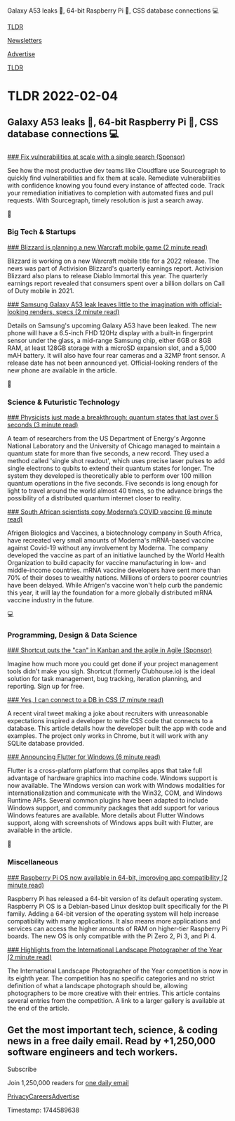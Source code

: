 Galaxy A53 leaks 📱, 64-bit Raspberry Pi 🥧, CSS database connections 💻

[TLDR](/)

[Newsletters](/newsletters)

[Advertise](https://advertise.tldr.tech/)

[TLDR](/)

# TLDR 2022-02-04

## Galaxy A53 leaks 📱, 64-bit Raspberry Pi 🥧, CSS database connections 💻

### 

[### Fix vulnerabilities at scale with a single search (Sponsor)](https://about.sourcegraph.com/use-cases/?utm_campaign=use-cases-ddg-tofu-fy23-q1&utm_medium=newsletter&utm_source=tldr#find-and-fix-security-vulnerabilities)

See how the most productive dev teams like Cloudflare use Sourcegraph to quickly find vulnerabilities and fix them at scale. Remediate vulnerabilities with confidence knowing you found every instance of affected code. Track your remediation initiatives to completion with automated fixes and pull requests. With Sourcegraph, timely resolution is just a search away.

📱

### Big Tech & Startups

[### Blizzard is planning a new Warcraft mobile game (2 minute read)](https://www.theverge.com/2022/2/3/22916663/activision-blizzard-warcraft-mobile-game-2022-release-date?utm_source=tldrnewsletter)

Blizzard is working on a new Warcraft mobile title for a 2022 release. The news was part of Activision Blizzard's quarterly earnings report. Activision Blizzard also plans to release Diablo Immortal this year. The quarterly earnings report revealed that consumers spent over a billion dollars on Call of Duty mobile in 2021.

[### Samsung Galaxy A53 leak leaves little to the imagination with official-looking renders, specs (2 minute read)](https://9to5google.com/2022/02/03/galaxy-a53-specs-leak-renders/?utm_source=tldrnewsletter)

Details on Samsung's upcoming Galaxy A53 have been leaked. The new phone will have a 6.5-inch FHD 120Hz display with a built-in fingerprint sensor under the glass, a mid-range Samsung chip, either 6GB or 8GB RAM, at least 128GB storage with a microSD expansion slot, and a 5,000 mAH battery. It will also have four rear cameras and a 32MP front sensor. A release date has not been announced yet. Official-looking renders of the new phone are available in the article.

🚀

### Science & Futuristic Technology

[### Physicists just made a breakthrough: quantum states that last over 5 seconds (3 minute read)](https://interestingengineering.com/quatum-state-over-5-seconds?utm_source=tldrnewsletter)

A team of researchers from the US Department of Energy's Argonne National Laboratory and the University of Chicago managed to maintain a quantum state for more than five seconds, a new record. They used a method called 'single shot readout', which uses precise laser pulses to add single electrons to qubits to extend their quantum states for longer. The system they developed is theoretically able to perform over 100 million quantum operations in the five seconds. Five seconds is long enough for light to travel around the world almost 40 times, so the advance brings the possibility of a distributed quantum internet closer to reality.

[### South African scientists copy Moderna’s COVID vaccine (6 minute read)](https://www.nature.com/articles/d41586-022-00293-2?utm_source=tldrnewsletter)

Afrigen Biologics and Vaccines, a biotechnology company in South Africa, have recreated very small amounts of Moderna's mRNA-based vaccine against Covid-19 without any involvement by Moderna. The company developed the vaccine as part of an initiative launched by the World Health Organization to build capacity for vaccine manufacturing in low- and middle-income countries. mRNA vaccine developers have sent more than 70% of their doses to wealthy nations. Millions of orders to poorer countries have been delayed. While Afrigen's vaccine won't help curb the pandemic this year, it will lay the foundation for a more globally distributed mRNA vaccine industry in the future.

💻

### Programming, Design & Data Science

[### Shortcut puts the "can" in Kanban and the agile in Agile (Sponsor)](http://thld.co/2536020220204)

Imagine how much more you could get done if your project management tools didn't make you sigh. Shortcut (formerly Clubhouse.io) is the ideal solution for task management, bug tracking, iteration planning, and reporting. Sign up for free.

[### Yes, I can connect to a DB in CSS (7 minute read)](https://bit.ly/3301vze)

A recent viral tweet making a joke about recruiters with unreasonable expectations inspired a developer to write CSS code that connects to a database. This article details how the developer built the app with code and examples. The project only works in Chrome, but it will work with any SQLite database provided.

[### Announcing Flutter for Windows (6 minute read)](https://medium.com/flutter/announcing-flutter-for-windows-6979d0d01fed?utm_source=tldrnewsletter)

Flutter is a cross-platform platform that compiles apps that take full advantage of hardware graphics into machine code. Windows support is now available. The Windows version can work with Windows modalities for internationalization and communicate with the Win32, COM, and Windows Runtime APIs. Several common plugins have been adapted to include Windows support, and community packages that add support for various Windows features are available. More details about Flutter Windows support, along with screenshots of Windows apps built with Flutter, are available in the article.

🎁

### Miscellaneous

[### Raspberry Pi OS now available in 64-bit, improving app compatibility (2 minute read)](https://www.xda-developers.com/raspberry-pi-os-64-bit/?utm_source=tldrnewsletter)

Raspberry Pi has released a 64-bit version of its default operating system. Raspberry Pi OS is a Debian-based Linux desktop built specifically for the Pi family. Adding a 64-bit version of the operating system will help increase compatibility with many applications. It also means more applications and services can access the higher amounts of RAM on higher-tier Raspberry Pi boards. The new OS is only compatible with the Pi Zero 2, Pi 3, and Pi 4.

[### Highlights from the International Landscape Photographer of the Year (2 minute read)](https://newatlas.com/photography/international-landscape-photography-awards-2021-winners/?utm_source=tldrnewsletter)

The International Landscape Photographer of the Year competition is now in its eighth year. The competition has no specific categories and no strict definition of what a landscape photograph should be, allowing photographers to be more creative with their entries. This article contains several entries from the competition. A link to a larger gallery is available at the end of the article.

## Get the most important tech, science, & coding news in a free daily email. Read by +1,250,000 software engineers and tech workers.

Subscribe

Join 1,250,000 readers for [one daily email](/api/latest/tech)

[Privacy](/privacy)[Careers](https://jobs.ashbyhq.com/tldr.tech)[Advertise](/tech/advertise)

Timestamp: 1744589638